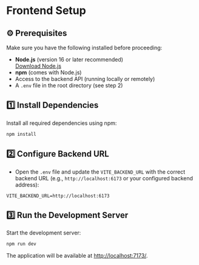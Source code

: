 
# Frontend Setup

## ⚙️ Prerequisites

Make sure you have the following installed before proceeding:

- **Node.js** (version 16 or later recommended)  
  [Download Node.js](https://nodejs.org/)
- **npm** (comes with Node.js)
- Access to the backend API (running locally or remotely)
- A `.env` file in the root directory (see step 2)

## 1️⃣ Install Dependencies

Install all required dependencies using npm:

```sh
npm install
```

## 2️⃣ Configure Backend URL

- Open the `.env` file and update the `VITE_BACKEND_URL` with the correct backend URL (e.g., `http://localhost:6173` or your configured backend address):

```env
VITE_BACKEND_URL=http://localhost:6173
```

## 3️⃣ Run the Development Server

Start the development server:

```sh
npm run dev
```

The application will be available at [http://localhost:7173/](http://localhost:7173/).
